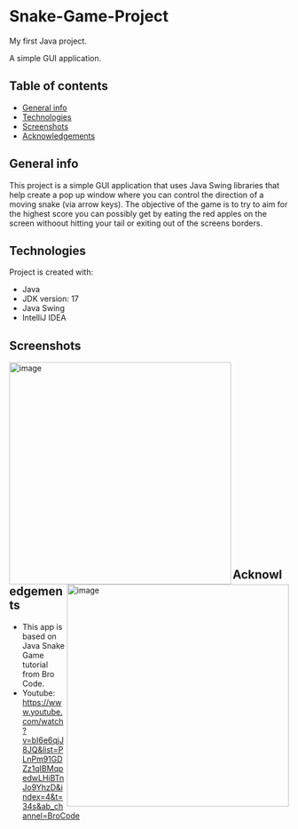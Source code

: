 # Snake-Game-Project
My first Java project. 

A simple GUI application.
## Table of contents
* [General info](#general-info)
* [Technologies](#technologies)
* [Screenshots](#screenshots)
* [Acknowledgements](#acknowledgements)



## General info
This project is a simple GUI application that uses Java Swing libraries that help create a pop up window where you can control the direction
of a moving snake (via arrow keys).  The objective of the game is to try to aim for the highest score you can possibly get by eating the red apples on 
the screen withoout hitting your tail or exiting out of the screens borders.
	
## Technologies
Project is created with:
* Java
* JDK version: 17
* Java Swing
* IntelliJ IDEA
	
## Screenshots
<img width="400" alt="image" src="https://user-images.githubusercontent.com/88301319/194028425-c605c1bc-0bb1-4404-a122-276a84e9797e.png" align='left' >
<img width="400" alt="image" src="https://user-images.githubusercontent.com/88301319/194028581-7c485d07-c049-4824-a6ee-f1d2411c979e.png" align='right' >

<br /> <br /><br /><br /><br /><br /><br /><br /><br /><br /><br /><br /><br /><br /><br /><br /><br /><br /><br /><br />

## Acknowledgements
* This app is based on Java Snake Game tutorial from Bro Code.
* Youtube: <https://www.youtube.com/watch?v=bI6e6qjJ8JQ&list=PLnPm91GDZz1qIBMqpedwLHiBTnJo9YhzD&index=4&t=34s&ab_channel=BroCode>
